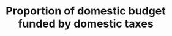 ---
graph: null
graph_type_description: null
graph_status_notes: Checking
variable_description: null
variable_notes: null
un_designated_tier: '1'
un_custodial_agency: IMF
target_id: '17.1'
has_metadata: true
goal_meta_link_page: 4
indicator_name: Proportion  of  domestic  budget  funded  by  domestic  taxes
title: Proportion  of  domestic  budget  funded  by  domestic  taxes
permalink: /17-1-2/
sdg_goal: 17
layout: indicator
indicator: 17.1.2
indicator_variable: null
rationale_interpretation: >-
  Measures  of  tax  burden  are  indicators  of  how  well  tax  policy  meets  one  of  its  primary  goals,  equitably  raising  the  revenues  needed  to  run  government.  Equity  has  two  aspects.  The  first,  vertical  equity,  concerns  the  way  taxes  are  distributed  among  taxpayers  with  different  abilities  to  pay.  The  second,  horizontal  equity,  concerns  the  way  taxes  are  distributed  among  taxpayers  with  the  same  ability  to  pay.  Tax  burden  measures  thus  answer  broad  economic  and  social  questions  about  the  effect  of  tax  policy  on  the  distribution  of  income  and  wealth.  @@  The  distinction  regarding  national,  state  and/or  local  level  government  is  important.  For  the  purposes  of  monitoring  this  indicator,  the  central  budget  is  seen  as  the  focus  (even  if  some  of  tax  payments  go  to  other  jurisdictions).  When  decisions  about  resources  are  made,  the  budgetary  central  government  is  a  key  subsector  of  the  general  government  sector  of  the  economy.  The  general  government  sector  consists  of  resident  institutional  units  that  fulfill  the  functions  of  government  as  their  primary  activity.  In  all  countries,  there  is  an  institutional  unit  of  the  general  government  sector  particularly  important  in  terms  of  size  and  power,  in  particular  the  power  to  exercise  control  over  many  other  units  and  entities.  The  budgetary  central  government  is  often  a  single  unit  of  the  central  government  that  encompasses  the  fundamental  activities  of  the  national  executive,  legislative,  and  judiciary  powers.  This  component  of  general  government  is  usually  covered  by  the  main  (or  general)  budget.  The  budgetary  central  governments  revenue  and  expense  are  normally  regulated  and  controlled  by  a  ministry  of  finance,  or  its  functional  equivalent,  by  means  of  a  budget  approved  by  the  legislature.  Most  of  the  ministries,  departments,  agencies,  boards,  commissions,  judicial  authorities,  legislative  bodies,  and  other  entities  that  make  up  the  budgetary  central  government  are  not  separate  institutional  units.  This  is  because  they  generally  do  not  have  the  authority  to  own  assets,  incur  liabilities,  or  engage  in  transactions  in  their  own  right  (see  GFSM  2014  Chapter  2).  @@  There  is  a  widespread  acceptance    in  the  Addis  Ababa  Action  Agenda  and  indeed  in  Agenda  2030    that  multiple  sources  of  finance  will  be  needed  to  meet  the  SDGs,  and  that  these  will  need  to  work  together  effectively.  This  includes  a  greater  role  for  domestic  resources  in  meeting  national  development  goals,  and  for  interventions  in  which  public  resources    including  ODA  -  strengthen  domestic  capacities  for  expanding  their  revenue  bases.  Indeed,  especially  in  developing  countries,  vertical  fiscal  gaps  will  potentially  widen  as  demands  increase  for  higher  public  spending    particularly  in  countries  where  there  is  significant  pressure  on  central  authorities  to  provide  quality  infrastructure  and  basic  services.  In  many  cases  the  execution  of  the  budgetary  central  governments  proposed  budget  is  constrained  by  poor  revenue  administration  and/or  a  lack  of  a  statistical  framework  for  monitoring  revenue  streams.  Given  unpredictable  and  fluctuating  levels  of  revenue  in  many  developing  countries,  improved  revenue  statistics  will  help  mitigate  any  possible  budget  shortfalls  and  support  the  sustainable  development  of  national  economies.
goal_meta_link: 'http://unstats.un.org/sdgs/files/metadata-compilation/Metadata-Goal-17.pdf'
target: >-
  Strengthen  domestic  resource  mobilization,  including  through  international  support  to  developing  countries,  to  improve  domestic  capacity  for  tax  and  other  revenue  collection.
source_title: null
source_notes: null
published: true  

indicator_definition: >-
  Tax  burden:  Revenue  in  the  form  of  taxes  as  defined  under  government  finance  statistics  (GFS)  code  11  as  a  share  of  total  revenue.  In  GFS,  taxes  are  classified  into  six  major  categories:  (i)  taxes  on  income,  profits,  and  capital  gains;  (ii)  taxes  on  payroll  and  workforce;  (iii)  taxes  on  property;  (iv)  taxes  on  goods  and  services;  (v)  taxes  on  international  trade  and  transactions;  and  (vi)  other  taxes.  (Source:  IMF,  Government  Finance  Statistics  Manual  2014  (GFSM  2014),  Table  4A.1,  assessed  Dec  28  2015)  Concepts  Tax  burden  concept  may  be  disaggregated  into  the  complementary  concepts  of:  "direct  taxes"  or  taxes  that  take  into  account  individual  circumstances  of  taxpayers  (e.g.,  taxes  on  individual  and  corporate  income),  which  can  be  calculated  from  the  following  detailed  GFS  revenue  classifications:  111  Taxes  on  income,  profits,  and  capital  gains+1131  Recurrent  taxes  on  immovable  property+1132  Recurrent  taxes  on  net  wealth+1136  Other  recurrent  taxes  on  property;  and  "indirect  taxes"  or  taxes  that  do  not  take  into  account  individual  circumstances  of  taxpayers  (e.g.,  taxes  imposed  on  goods  and  services),  which  can  be  calculated  from  the  following  detailed  GFS  revenue  classifications  112  Taxes  on  payroll  and  workforce+114  Taxes  on  goods  and  services+115  Taxes  on  international  trade  and  transactions+116  Other  taxes.  Tax  burden  is  directly  related  to  the  wider  concept  of  fiscal  burden,  which  can  be  derived  from  combining  two  GFSM  2014  revenue  codes:  code  11  Taxes  plus  code  12,  Social  Contributions  or,  alternatively  11+121+122.  These  concepts  can  also  be  found  in  the  2008  System  of  National  Accounts  (2008  SNA).  The  coverage,  timing,  and  valuation  of  tax  revenue  in  GFSM  2014  and  the  2008  SNA  are  identical,  but  the  classification  systems  differ.  The  2008  SNA  classifies  taxes  according  to  their  role  in  economic  activitiesnamely:  (i)  taxes  on  production  and  imports  (D2);  (ii)  current  taxes  on  income,  wealth,  etc.  (D5);  and  (iii)  capital  taxes  (D91).  The  result  is  that  some  categories  of  taxes  in  GFS  need  to  be  allocated  between  two  of  the  SNA  tax  categories  according  to  whether  they  are  payable  by  producers  or  final  consumers,  or  whether  they  are  current  or  capital  taxes.  A  detailed  description  of  the  linkages  between  the  GFS  and  the  2008  SNA  categories  of  taxes  is  provided  in  Appendix  7  of  the  GFSM  2014.
---